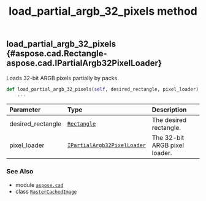 ﻿---
title: load_partial_argb_32_pixels method
second_title: Aspose.CAD for Python via .NET API References
description: 
type: docs
weight: 250
url: /python-net/aspose.cad/rastercachedimage/load_partial_argb_32_pixels/
is_root: false
---

## load_partial_argb_32_pixels {#aspose.cad.Rectangle-aspose.cad.IPartialArgb32PixelLoader}

Loads 32-bit ARGB pixels partially by packs.



```python
def load_partial_argb_32_pixels(self, desired_rectangle, pixel_loader):
    ...
```


| Parameter | Type | Description |
| :- | :- | :- |
| desired_rectangle | [`Rectangle`](/cad/python-net/aspose.cad/rectangle) | The desired rectangle. |
| pixel_loader | [`IPartialArgb32PixelLoader`](/cad/python-net/aspose.cad/ipartialargb32pixelloader) | The 32-bit ARGB pixel loader. |



### See Also
* module [`aspose.cad`](../../)
* class [`RasterCachedImage`](/cad/python-net/aspose.cad/rastercachedimage)
